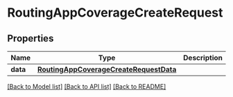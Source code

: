 # RoutingAppCoverageCreateRequest

## Properties
Name | Type | Description | Notes
------------ | ------------- | ------------- | -------------
**data** | [**RoutingAppCoverageCreateRequestData**](RoutingAppCoverageCreateRequestData.md) |  | 

[[Back to Model list]](../README.md#documentation-for-models) [[Back to API list]](../README.md#documentation-for-api-endpoints) [[Back to README]](../README.md)


